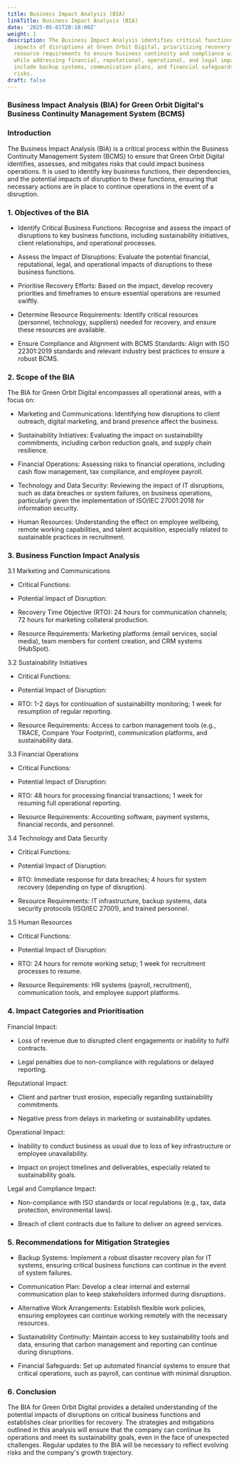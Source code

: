 ```yaml
---
title: Business Impact Analysis (BIA)
linkTitle: Business Impact Analysis (BIA)
date: '2025-05-01T20:18:00Z'
weight: 1
description: The Business Impact Analysis identifies critical functions and potential
  impacts of disruptions at Green Orbit Digital, prioritizing recovery efforts and
  resource requirements to ensure business continuity and compliance with standards
  while addressing financial, reputational, operational, and legal impacts. Recommendations
  include backup systems, communication plans, and financial safeguards to mitigate
  risks.
draft: false
---
```



<!-- Unsupported block type: table_of_contents -->



### Business Impact Analysis (BIA) for Green Orbit Digital's Business Continuity Management System (BCMS)

### Introduction

The Business Impact Analysis (BIA) is a critical process within the Business Continuity Management System (BCMS) to ensure that Green Orbit Digital identifies, assesses, and mitigates risks that could impact business operations. It is used to identify key business functions, their dependencies, and the potential impacts of disruption to these functions, ensuring that necessary actions are in place to continue operations in the event of a disruption.

<!-- Unsupported block type: divider -->

### 1. Objectives of the BIA

- Identify Critical Business Functions: Recognise and assess the impact of disruptions to key business functions, including sustainability initiatives, client relationships, and operational processes.

- Assess the Impact of Disruptions: Evaluate the potential financial, reputational, legal, and operational impacts of disruptions to these business functions.

- Prioritise Recovery Efforts: Based on the impact, develop recovery priorities and timeframes to ensure essential operations are resumed swiftly.

- Determine Resource Requirements: Identify critical resources (personnel, technology, suppliers) needed for recovery, and ensure these resources are available.

- Ensure Compliance and Alignment with BCMS Standards: Align with ISO 22301:2019 standards and relevant industry best practices to ensure a robust BCMS.

<!-- Unsupported block type: divider -->

### 2. Scope of the BIA

The BIA for Green Orbit Digital encompasses all operational areas, with a focus on:

- Marketing and Communications: Identifying how disruptions to client outreach, digital marketing, and brand presence affect the business.

- Sustainability Initiatives: Evaluating the impact on sustainability commitments, including carbon reduction goals, and supply chain resilience.

- Financial Operations: Assessing risks to financial operations, including cash flow management, tax compliance, and employee payroll.

- Technology and Data Security: Reviewing the impact of IT disruptions, such as data breaches or system failures, on business operations, particularly given the implementation of ISO/IEC 27001:2018 for information security.

- Human Resources: Understanding the effect on employee wellbeing, remote working capabilities, and talent acquisition, especially related to sustainable practices in recruitment.

<!-- Unsupported block type: divider -->

### 3. Business Function Impact Analysis

3.1 Marketing and Communications

- Critical Functions:

- Potential Impact of Disruption:

- Recovery Time Objective (RTO): 24 hours for communication channels; 72 hours for marketing collateral production.

- Resource Requirements: Marketing platforms (email services, social media), team members for content creation, and CRM systems (HubSpot).

3.2 Sustainability Initiatives

- Critical Functions:

- Potential Impact of Disruption:

- RTO: 1-2 days for continuation of sustainability monitoring; 1 week for resumption of regular reporting.

- Resource Requirements: Access to carbon management tools (e.g., TRACE, Compare Your Footprint), communication platforms, and sustainability data.

3.3 Financial Operations

- Critical Functions:

- Potential Impact of Disruption:

- RTO: 48 hours for processing financial transactions; 1 week for resuming full operational reporting.

- Resource Requirements: Accounting software, payment systems, financial records, and personnel.

3.4 Technology and Data Security

- Critical Functions:

- Potential Impact of Disruption:

- RTO: Immediate response for data breaches; 4 hours for system recovery (depending on type of disruption).

- Resource Requirements: IT infrastructure, backup systems, data security protocols (ISO/IEC 27001), and trained personnel.

3.5 Human Resources

- Critical Functions:

- Potential Impact of Disruption:

- RTO: 24 hours for remote working setup; 1 week for recruitment processes to resume.

- Resource Requirements: HR systems (payroll, recruitment), communication tools, and employee support platforms.

<!-- Unsupported block type: divider -->

### 4. Impact Categories and Prioritisation

Financial Impact:

- Loss of revenue due to disrupted client engagements or inability to fulfil contracts.

- Legal penalties due to non-compliance with regulations or delayed reporting.

Reputational Impact:

- Client and partner trust erosion, especially regarding sustainability commitments.

- Negative press from delays in marketing or sustainability updates.

Operational Impact:

- Inability to conduct business as usual due to loss of key infrastructure or employee unavailability.

- Impact on project timelines and deliverables, especially related to sustainability goals.

Legal and Compliance Impact:

- Non-compliance with ISO standards or local regulations (e.g., tax, data protection, environmental laws).

- Breach of client contracts due to failure to deliver on agreed services.

<!-- Unsupported block type: divider -->

### 5. Recommendations for Mitigation Strategies

- Backup Systems: Implement a robust disaster recovery plan for IT systems, ensuring critical business functions can continue in the event of system failures.

- Communication Plan: Develop a clear internal and external communication plan to keep stakeholders informed during disruptions.

- Alternative Work Arrangements: Establish flexible work policies, ensuring employees can continue working remotely with the necessary resources.

- Sustainability Continuity: Maintain access to key sustainability tools and data, ensuring that carbon management and reporting can continue during disruptions.

- Financial Safeguards: Set up automated financial systems to ensure that critical operations, such as payroll, can continue with minimal disruption.

<!-- Unsupported block type: divider -->

### 6. Conclusion

The BIA for Green Orbit Digital provides a detailed understanding of the potential impacts of disruptions on critical business functions and establishes clear priorities for recovery. The strategies and mitigations outlined in this analysis will ensure that the company can continue its operations and meet its sustainability goals, even in the face of unexpected challenges. Regular updates to the BIA will be necessary to reflect evolving risks and the company's growth trajectory.